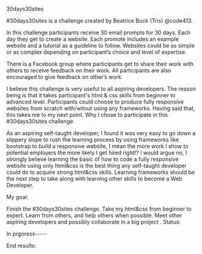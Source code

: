 30days30sites

#30days30sites is a challenge created by Beatrice Bock (Tris) @code413.

In this challenge participants receive 30 email prompts for 30 days. Each day they get to create a website. Each promote includes an example website and a tutorial as a guideline to follow. Websites could be as simple or as complex depending on participant’s choice and level of expertise.

There is a Facebook group where participants get to share their work with others to receive feedback on their work. All participants are also encouraged to give feedback on other’s work.

I believe this challenge is very useful to all aspiring developers. The reason being is that it takes participant's html & css skills from beginner to advanced level. Participants could choose to produce fully responsive websites from scratch with/witout using any frameworks. Having said that, this takes me to my next point. Why I chose to participate in this #30days30sites challenge.

As an aspiring self-taught developer, I found it was very easy to go down a slippery slope to rush the learning process by using frameworks like bootstrap to build a responsive website, I mean the more work I show to potential employers the more likely I get hired right!? I would argue no, I strongly believe learning the basic of how to code a fully responsive website using only html&css is the best thing any self-taught developer could do to acquire strong html&css skills. Learning frameworks should be the next step to take along with learning other skills to become a Web Developer.

My goal:

Finish the #30days30sites challenge.
Take my html&css from beginner to expert.
Learn from others, and help others when possible.
Meet other aspiring developers and possibly collaborate in a big project .
Status:

In prgoress-----

End results:
